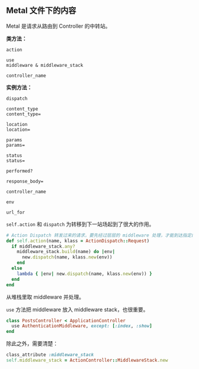 ## Metal 文件下的内容

Metal 是请求从路由到 Controller 的中转站。

**类方法：**

```
action

use
middleware & middleware_stack

controller_name
```

**实例方法：**

```
dispatch

content_type
content_type=

location
location=

params
params=

status
status=

performed?

response_body=

controller_name

env

url_for
```

`self.action` 和 `dispatch` 为转移到下一站场起到了很大的作用。

```ruby
# Action Dispatch 转发过来的请求，要先经过层层的 middleware 处理，才能到达指定的 action.
def self.action(name, klass = ActionDispatch::Request)
  if middleware_stack.any?
    middleware_stack.build(name) do |env|
      new.dispatch(name, klass.new(env))
    end
  else
    lambda { |env| new.dispatch(name, klass.new(env)) }
  end
end
```

从堆栈里取 middleware 并处理。

`use` 方法把 middleware 放入 middleware stack，也很重要。

```ruby
class PostsController < ApplicationController
  use AuthenticationMiddleware, except: [:index, :show]
end
```

除此之外，需要清楚：

```ruby
class_attribute :middleware_stack
self.middleware_stack = ActionController::MiddlewareStack.new
```
